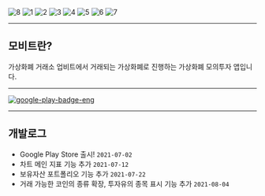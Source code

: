 ![8](https://user-images.githubusercontent.com/58127442/124701311-4d643c80-df29-11eb-85d3-4cff77774042.PNG)
![1](https://user-images.githubusercontent.com/58127442/124701313-4dfcd300-df29-11eb-98cf-1c152cdb6ebf.PNG)
![2](https://user-images.githubusercontent.com/58127442/125729542-2647e6f2-53a6-4aa3-a872-b03a9886fc48.png)
![3](https://user-images.githubusercontent.com/58127442/124701304-4c330f80-df29-11eb-843d-ceb3e422c887.PNG)
![4](https://user-images.githubusercontent.com/58127442/124701305-4c330f80-df29-11eb-85c4-56c7fa448121.PNG)
![5](https://user-images.githubusercontent.com/58127442/126735512-cdf6222a-c0c2-4b03-852b-a097a65bafbc.png)
![6](https://user-images.githubusercontent.com/58127442/124701308-4ccba600-df29-11eb-82ff-140681a86712.PNG)
![7](https://user-images.githubusercontent.com/58127442/124701309-4d643c80-df29-11eb-8e20-8a00bc5e506c.PNG)

---
## 모비트란?
가상화폐 거래소 업비트에서 거래되는 가상화폐로 진행하는 가상화폐 모의투자 앱입니다.

---
[![google-play-badge-eng](https://user-images.githubusercontent.com/58127442/124698984-e93f7980-df24-11eb-9841-642c895e306f.png)](https://play.google.com/store/apps/details?id=com.mobit.mobit)

---
## 개발로그
- Google Play Store 출시! ```2021-07-02```
- 차트 메인 지표 기능 추가 ```2021-07-12```
- 보유자산 포트폴리오 기능 추가 ```2021-07-22```
- 거래 가능한 코인의 종류 확장, 투자유의 종목 표시 기능 추가 ```2021-08-04```
